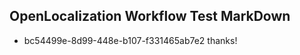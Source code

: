 ## OpenLocalization Workflow Test MarkDown
* bc54499e-8d99-448e-b107-f331465ab7e2 thanks!

<!--HONumber=Aug16_HO5-->


